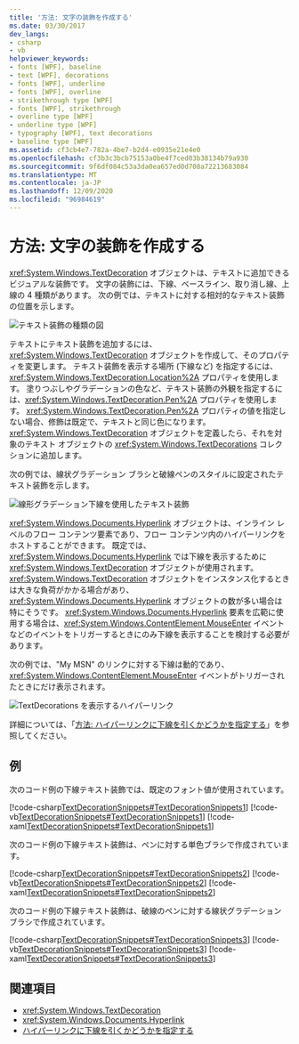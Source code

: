 ```yaml
---
title: '方法: 文字の装飾を作成する'
ms.date: 03/30/2017
dev_langs:
- csharp
- vb
helpviewer_keywords:
- fonts [WPF], baseline
- text [WPF], decorations
- fonts [WPF], underline
- fonts [WPF], overline
- strikethrough type [WPF]
- fonts [WPF], strikethrough
- overline type [WPF]
- underline type [WPF]
- typography [WPF], text decorations
- baseline type [WPF]
ms.assetid: cf3cb4e7-782a-4be7-b2d4-e0935e21e4e0
ms.openlocfilehash: cf3b3c3bcb75153a0be4f7ced03b38134b79a930
ms.sourcegitcommit: 9f6df084c53a3da0ea657ed0d708a72213683084
ms.translationtype: MT
ms.contentlocale: ja-JP
ms.lasthandoff: 12/09/2020
ms.locfileid: "96984619"
---
```

# <a name="how-to-create-a-text-decoration"></a>方法: 文字の装飾を作成する
<xref:System.Windows.TextDecoration> オブジェクトは、テキストに追加できるビジュアルな装飾です。 文字の装飾には、下線、ベースライン、取り消し線、上線の 4 種類があります。 次の例では、テキストに対する相対的なテキスト装飾の位置を示します。  
  
 ![テキスト装飾の種類の図](./media/how-to-create-a-text-decoration/text-decoration-types.gif)  
  
 テキストにテキスト装飾を追加するには、<xref:System.Windows.TextDecoration> オブジェクトを作成して、そのプロパティを変更します。 テキスト装飾を表示する場所 (下線など) を指定するには、<xref:System.Windows.TextDecoration.Location%2A> プロパティを使用します。 塗りつぶしやグラデーションの色など、テキスト装飾の外観を指定するには、<xref:System.Windows.TextDecoration.Pen%2A> プロパティを使用します。 <xref:System.Windows.TextDecoration.Pen%2A> プロパティの値を指定しない場合、修飾は既定で、テキストと同じ色になります。 <xref:System.Windows.TextDecoration> オブジェクトを定義したら、それを対象のテキスト オブジェクトの <xref:System.Windows.TextDecorations> コレクションに追加します。  
  
 次の例では、線状グラデーション ブラシと破線ペンのスタイルに設定されたテキスト装飾を示します。  
  
 ![線形グラデーション下線を使用したテキスト装飾](./media/how-to-create-a-text-decoration/text-decoration-gradient.png)  
  
 <xref:System.Windows.Documents.Hyperlink> オブジェクトは、インライン レベルのフロー コンテンツ要素であり、フロー コンテンツ内のハイパーリンクをホストすることができます。 既定では、<xref:System.Windows.Documents.Hyperlink> では下線を表示するために <xref:System.Windows.TextDecoration> オブジェクトが使用されます。 <xref:System.Windows.TextDecoration> オブジェクトをインスタンス化するときは大きな負荷がかかる場合があり、<xref:System.Windows.Documents.Hyperlink> オブジェクトの数が多い場合は特にそうです。 <xref:System.Windows.Documents.Hyperlink> 要素を広範に使用する場合は、<xref:System.Windows.ContentElement.MouseEnter> イベントなどのイベントをトリガーするときにのみ下線を表示することを検討する必要があります。  
  
 次の例では、"My MSN" のリンクに対する下線は動的であり、<xref:System.Windows.ContentElement.MouseEnter> イベントがトリガーされたときにだけ表示されます。  
  
 ![TextDecorations を表示するハイパーリンク](./media/how-to-create-a-text-decoration/text-decorations-hyperlinks.png)  

 詳細については、「[方法: ハイパーリンクに下線を引くかどうかを指定する](how-to-specify-whether-a-hyperlink-is-underlined.md)」を参照してください。  
  
## <a name="example"></a>例  
 次のコード例の下線テキスト装飾では、既定のフォント値が使用されています。  
  
 [!code-csharp[TextDecorationSnippets#TextDecorationSnippets1](~/samples/snippets/csharp/VS_Snippets_Wpf/TextDecorationSnippets/CSharp/Window1.xaml.cs#textdecorationsnippets1)]
 [!code-vb[TextDecorationSnippets#TextDecorationSnippets1](~/samples/snippets/visualbasic/VS_Snippets_Wpf/TextDecorationSnippets/visualbasic/window1.xaml.vb#textdecorationsnippets1)]
 [!code-xaml[TextDecorationSnippets#TextDecorationSnippets1](~/samples/snippets/csharp/VS_Snippets_Wpf/TextDecorationSnippets/CSharp/Window1.xaml#textdecorationsnippets1)]  
  
 次のコード例の下線テキスト装飾は、ペンに対する単色ブラシで作成されています。  
  
 [!code-csharp[TextDecorationSnippets#TextDecorationSnippets2](~/samples/snippets/csharp/VS_Snippets_Wpf/TextDecorationSnippets/CSharp/Window1.xaml.cs#textdecorationsnippets2)]
 [!code-vb[TextDecorationSnippets#TextDecorationSnippets2](~/samples/snippets/visualbasic/VS_Snippets_Wpf/TextDecorationSnippets/visualbasic/window1.xaml.vb#textdecorationsnippets2)]
 [!code-xaml[TextDecorationSnippets#TextDecorationSnippets2](~/samples/snippets/csharp/VS_Snippets_Wpf/TextDecorationSnippets/CSharp/Window1.xaml#textdecorationsnippets2)]  
  
 次のコード例の下線テキスト装飾は、破線のペンに対する線状グラデーション ブラシで作成されています。  
  
 [!code-csharp[TextDecorationSnippets#TextDecorationSnippets3](~/samples/snippets/csharp/VS_Snippets_Wpf/TextDecorationSnippets/CSharp/Window1.xaml.cs#textdecorationsnippets3)]
 [!code-vb[TextDecorationSnippets#TextDecorationSnippets3](~/samples/snippets/visualbasic/VS_Snippets_Wpf/TextDecorationSnippets/visualbasic/window1.xaml.vb#textdecorationsnippets3)]
 [!code-xaml[TextDecorationSnippets#TextDecorationSnippets3](~/samples/snippets/csharp/VS_Snippets_Wpf/TextDecorationSnippets/CSharp/Window1.xaml#textdecorationsnippets3)]  
  
## <a name="see-also"></a>関連項目

- <xref:System.Windows.TextDecoration>
- <xref:System.Windows.Documents.Hyperlink>
- [ハイパーリンクに下線を引くかどうかを指定する](how-to-specify-whether-a-hyperlink-is-underlined.md)
